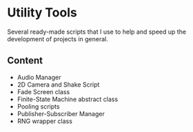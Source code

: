 # Utility Tools
Several ready-made scripts that I use to help and speed up the development of projects in general.

## Content
- Audio Manager
- 2D Camera and Shake Script
- Fade Screen class
- Finite-State Machine abstract class
- Pooling scripts
- Publisher-Subscriber Manager
- RNG wrapper class

